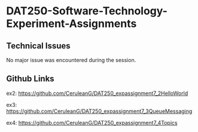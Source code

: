 # DAT250-Software-Technology-Experiment-Assignments
## Technical Issues
No major issue was encountered during the session.

## Github Links
ex2: https://github.com/CeruleanG/DAT250_expassignment7_2HelloWorld

ex3: https://github.com/CeruleanG/DAT250_expassignment7_3QueueMessaging

ex4: https://github.com/CeruleanG/DAT250_expassignment7_4Topics

